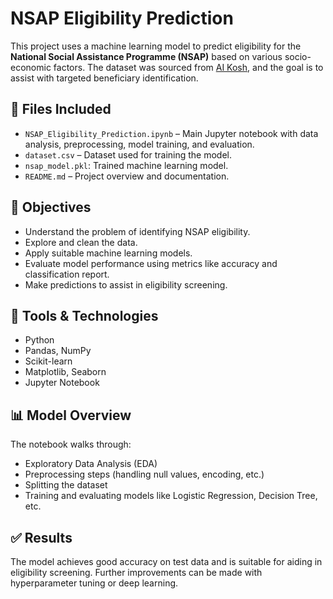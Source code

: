 # NSAP Eligibility Prediction

This project uses a machine learning model to predict eligibility for the **National Social Assistance Programme (NSAP)** based on various socio-economic factors. The dataset was sourced from [AI Kosh]([https://vikalp.ai/datasets](https://aikosh.indiaai.gov.in/web/datasets/details/district_wise_pension_data_under_the_national_social_assistance_programme_nsap_1.html)), and the goal is to assist with targeted beneficiary identification.

## 📁 Files Included

- `NSAP_Eligibility_Prediction.ipynb` – Main Jupyter notebook with data analysis, preprocessing, model training, and evaluation.
- `dataset.csv` – Dataset used for training the model.
- `nsap_model.pkl`: Trained machine learning model.
- `README.md` – Project overview and documentation.

## 🚀 Objectives

- Understand the problem of identifying NSAP eligibility.
- Explore and clean the data.
- Apply suitable machine learning models.
- Evaluate model performance using metrics like accuracy and classification report.
- Make predictions to assist in eligibility screening.

## 🧠 Tools & Technologies

- Python
- Pandas, NumPy
- Scikit-learn
- Matplotlib, Seaborn
- Jupyter Notebook

## 📊 Model Overview

The notebook walks through:
- Exploratory Data Analysis (EDA)
- Preprocessing steps (handling null values, encoding, etc.)
- Splitting the dataset
- Training and evaluating models like Logistic Regression, Decision Tree, etc.

## ✅ Results

The model achieves good accuracy on test data and is suitable for aiding in eligibility screening. Further improvements can be made with hyperparameter tuning or deep learning.


